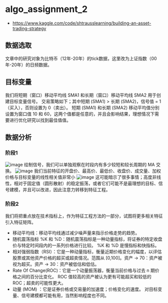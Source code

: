 # algo_assignment_2
- <Building An Asset Trading Strategy> https://www.kaggle.com/code/shtrausslearning/building-an-asset-trading-strategy

## 数据选取
  文章中的研究对象为比特币（12年-20年）的tick数据，这里改为上证指数（00年-20年）的日频数据。
## 目标变量
  我们将短期（窗口）移动平均线 SMA1 和长期（窗口）移动平均线 SMA2 用于创建目标变量信号。
  交易策略如下；其中短期 (SMA1) > 长期 (SMA2)，信号值 = 1（买入），否则设置为 0（卖出）。
  短期 (SMA1) 和长期 (SMA2) 移动平均值分别设置为窗口值 10 和 60，这两个值都是任意的，并且会影响结果，理想情况下需要进行优化研究以找到最佳值值。
## 数据分析
  ### 阶段1
  ![image](https://github.com/algo23-222040053/algo_assignment_2/assets/98448461/2501a491-5554-4315-b00b-afabb79f13f9)
  绘制信号，我们可以单独观察在时段内有多少较短和较长周期的 MA 交换。
  ![image](https://github.com/algo23-222040053/algo_assignment_2/assets/98448461/cba9bc25-90ef-418b-83b6-8eaa50d9ec32)
  我们当前特征的开盘价、最高价、最低价、收盘价、成交量、加权价格与目标变量的线性相关值非常小
  ![image](https://github.com/algo23-222040053/algo_assignment_2/assets/98448461/98698c57-cbfe-4564-baeb-6e17d966edb7)
  这可能暗示了很多事情；高度非线性，相对于固定值（圆形散射）的稳定振荡，或者它们可能不是最理想的目标、信号建模，并且可以改进，因此注意力转移到特征工程。
  ### 阶段2
  我们将把重点放在技术指标上，作为特征工程方法的一部分，试图将更多相关特征引入特征矩阵。
  - 移动平均线：移动平均线通过减少噪声量来指示价格走势的趋势。
  - 随机震荡指标 %K 和 %D：随机震荡指标是一种动量指标，将证券的特定收盘价与特定时间段内的一系列价格进行比较。 %K 和 %D 是慢指标和快指标。
  - 相对强弱指数（RSI）：它是一种动量指标，衡量近期价格变化的幅度，以评估股票或其他资产价格的超买或超卖情况。范围从 [0,100]。资产 -> 70：资产被视为超买。资产 -> 30：资产被低估和低估。
  - Rate Of Change(ROC)：它是一个动量振荡器，衡量当前价格与过去 n 期价格之间的百分比变化。 ROC 值较高的资产被认为更有可能超买和较低的 ROC；超卖的可能性更大。
  - 动量 (MOM) ：它是证券价格或交易量的加速度；价格变化的速度。
  对目标变量、信号建模都可能有用，当然影响程度也不同。
